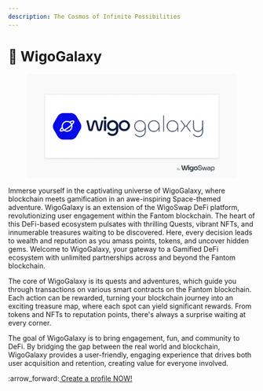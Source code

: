 ```yaml
---
description: The Cosmos of Infinite Possibilities
---
```


# 🌌 WigoGalaxy



<figure><img src="../../.gitbook/assets/WigoGalaxy-Banner.jpg" alt=""><figcaption></figcaption></figure>

Immerse yourself in the captivating universe of WigoGalaxy, where blockchain meets gamification in an awe-inspiring Space-themed adventure. WigoGalaxy is an extension of the WigoSwap DeFi platform, revolutionizing user engagement within the Fantom blockchain. The heart of this DeFi-based ecosystem pulsates with thrilling Quests, vibrant NFTs, and innumerable treasures waiting to be discovered. Here, every decision leads to wealth and reputation as you amass points, tokens, and uncover hidden gems. Welcome to WigoGalaxy, your gateway to a Gamified DeFi ecosystem with unlimited partnerships across and beyond the Fantom blockchain.

The core of WigoGalaxy is its quests and adventures, which guide you through transactions on various smart contracts on the Fantom blockchain. Each action can be rewarded, turning your blockchain journey into an exciting treasure map, where each spot can yield significant rewards. From tokens and NFTs to reputation points, there's always a surprise waiting at every corner.

The goal of WigoGalaxy is to bring engagement, fun, and community to DeFi. By bridging the gap between the real world and blockchain, WigoGalaxy provides a user-friendly, engaging experience that drives both user acquisition and retention, creating value for everyone involved.

:arrow\_forward:[ Create a profile NOW!](https://wigoswap.io/join)
